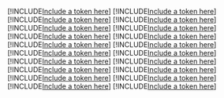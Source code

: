 [!INCLUDE[Include a token here](refs1523170124752/r1.md)]
[!INCLUDE[Include a token here](refs1523170124752/r2.md)]
[!INCLUDE[Include a token here](refs1523170124752/r3.md)]
[!INCLUDE[Include a token here](refs1523170124752/r4.md)]
[!INCLUDE[Include a token here](refs1523170124752/r5.md)]
[!INCLUDE[Include a token here](refs1523170124752/r6.md)]
[!INCLUDE[Include a token here](refs1523170124752/r7.md)]
[!INCLUDE[Include a token here](refs1523170124752/r8.md)]
[!INCLUDE[Include a token here](refs1523170124752/r9.md)]
[!INCLUDE[Include a token here](refs1523170124752/r10.md)]
[!INCLUDE[Include a token here](refs1523170124752/r11.md)]
[!INCLUDE[Include a token here](refs1523170124752/r12.md)]
[!INCLUDE[Include a token here](refs1523170124752/r13.md)]
[!INCLUDE[Include a token here](refs1523170124752/r14.md)]
[!INCLUDE[Include a token here](refs1523170124752/r15.md)]
[!INCLUDE[Include a token here](refs1523170124752/r16.md)]
[!INCLUDE[Include a token here](refs1523170124752/r17.md)]
[!INCLUDE[Include a token here](refs1523170124752/r18.md)]
[!INCLUDE[Include a token here](refs1523170124752/r19.md)]
[!INCLUDE[Include a token here](refs1523170124752/r20.md)]